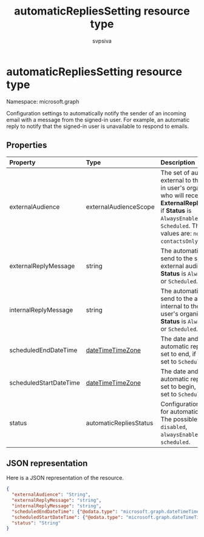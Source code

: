 ﻿---
title: "automaticRepliesSetting resource type"
description: "Configuration settings to automatically notify the sender of an incoming email with a message from the "
localization_priority: Normal
author: "svpsiva"
ms.prod: ""
doc_type: resourcePageType
---

# automaticRepliesSetting resource type

Namespace: microsoft.graph

Configuration settings to automatically notify the sender of an incoming email with a message from the
signed-in user. For example, an automatic reply to notify that the signed-in user is unavailable to
respond to emails.

## Properties

| Property               | Type                                    | Description                                                                                                                                                                                                               |
| :--------------------- | :-------------------------------------- | :------------------------------------------------------------------------------------------------------------------------------------------------------------------------------------------------------------------------ |
| externalAudience       | externalAudienceScope                   | The set of audience external to the signed-in user's organization who will receive the **ExternalReplyMessage**, if **Status** is `AlwaysEnabled` or `Scheduled`. The possible values are: `none`, `contactsOnly`, `all`. |
| externalReplyMessage   | string                                  | The automatic reply to send to the specified external audience, if **Status** is `AlwaysEnabled` or `Scheduled`.                                                                                                          |
| internalReplyMessage   | string                                  | The automatic reply to send to the audience internal to the signed-in user's organization, if **Status** is `AlwaysEnabled` or `Scheduled`.                                                                               |
| scheduledEndDateTime   | [dateTimeTimeZone](datetimetimezone.md) | The date and time that automatic replies are set to end, if **Status** is set to `Scheduled`.                                                                                                                             |
| scheduledStartDateTime | [dateTimeTimeZone](datetimetimezone.md) | The date and time that automatic replies are set to begin, if **Status** is set to `Scheduled`.                                                                                                                           |
| status                 | automaticRepliesStatus                  | Configurations status for automatic replies. The possible values are: `disabled`, `alwaysEnabled`, `scheduled`.                                                                                                           |

## JSON representation

Here is a JSON representation of the resource.

<!-- {
  "blockType": "resource",
  "optionalProperties": [

  ],
  "@odata.type": "microsoft.graph.automaticRepliesSetting"
}-->

```json
{
  "externalAudience": "String",
  "externalReplyMessage": "string",
  "internalReplyMessage": "string",
  "scheduledEndDateTime": {"@odata.type": "microsoft.graph.dateTimeTimeZone"},
  "scheduledStartDateTime": {"@odata.type": "microsoft.graph.dateTimeTimeZone"},
  "status": "String"
}

```

<!-- uuid: 8fcb5dbc-d5aa-4681-8e31-b001d5168d79
2015-10-25 14:57:30 UTC -->

<!-- {
  "type": "#page.annotation",
  "description": "automaticRepliesSetting resource",
  "keywords": "",
  "section": "documentation",
  "tocPath": ""
}-->
